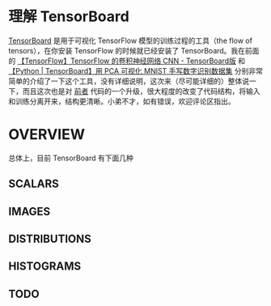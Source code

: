 # 理解 TensorBoard

[TensorBoard](https://www.tensorflow.org/get_started/summaries_and_tensorboard) 是用于可视化 TensorFlow 模型的训练过程的工具（the flow of tensors），在你安装 TensorFlow 的时候就已经安装了 TensorBoard。我在前面的 [【TensorFlow】TensorFlow 的卷积神经网络 CNN - TensorBoard版](http://blog.csdn.net/u010099080/article/details/62882006) 和 [【Python | TensorBoard】用 PCA 可视化 MNIST 手写数字识别数据集](http://blog.csdn.net/u010099080/article/details/53560426) 分别非常简单的介绍了一下这个工具，没有详细说明，这次来（尽可能详细的）整体说一下，而且这次也是对 [前者](http://blog.csdn.net/u010099080/article/details/62882006) 代码的一个升级，很大程度的改变了代码结构，将输入和训练分离开来，结构更清晰。小弟不才，如有错误，欢迎评论区指出。

# OVERVIEW

总体上，目前 TensorBoard 有下面几种
## SCALARS

## IMAGES

## DISTRIBUTIONS

## HISTOGRAMS

## TODO
